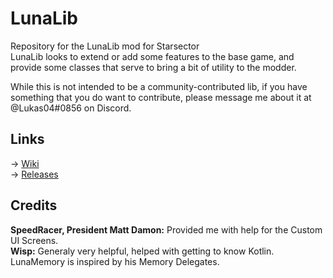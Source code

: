 # LunaLib
Repository for the LunaLib mod for Starsector  
LunaLib looks to extend or add some features to the base game, and provide some classes that serve to bring a bit of utility to the modder.

While this is not intended to be a community-contributed lib, if you have something that you do want to contribute, please message me about it at @Lukas04#0856 on Discord.

## Links

-> [Wiki](https://github.com/Lukas22041/LunaLib/wiki)  
-> [Releases](https://github.com/Lukas22041/LunaLib/releases)

## Credits
**SpeedRacer, President Matt Damon:** Provided me with help for the Custom UI Screens.  
**Wisp:** Generaly very helpful, helped with getting to know Kotlin. LunaMemory is inspired by his Memory Delegates.
